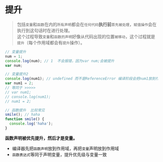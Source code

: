 # 提升

> 包括`变量`和`函数`在内的`所有声明`都会在`任何代码`**执行前**`首先被处理`，`赋值操作`会在执行到这句话时在进行处理。  
> 这个过程导致`变量`和`函数的声明`好像从代码出现的位置`被移动`，这个过程就是`提升`（每个作用域都会有`提升`操作）。

```javascript
// 变量提升
num = 1;
console.log(num); // 1  不会报错，因为var num;会被提升
var num;

// 变量提升2
console.log(num1); // undefined 而不是ReferenceError 编译阶段会把num1放到作用域，在代码执行到这一句时在进行 = 2的赋值操作
var num1 = 2;
// 等同于 >>>>>
// var num1;
// console.log(num1);
// num1 = 2;

// 函数提升  比较常见
smile(); // haha
function smile() {
  console.log('haha');
}
```

**函数声明被优先提升，然后才是变量。**

+ 编译器先把`函数声明`放到作用域，再把`变量`声明放到作用域
+ `函数表达式`等同于声明变量，提升优先级与变量一致
